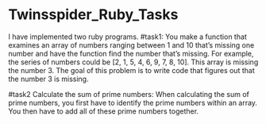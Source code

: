 # Twinsspider_Ruby_Tasks
I have implemented two ruby programs.
#task1:
You make a function that examines an array of numbers ranging between 1 and 10 that’s missing one number and have the function find the number that’s missing.
For example, the series of numbers could be [2, 1, 5, 4, 6, 9, 7, 8, 10]. This array is missing the number 3. The goal of this problem is to write code that figures out that the number 3 is missing.

#task2
Calculate the sum of prime numbers: When calculating the sum of prime numbers, you first have to identify the prime numbers within an array. You then have to add all of these prime numbers together.
